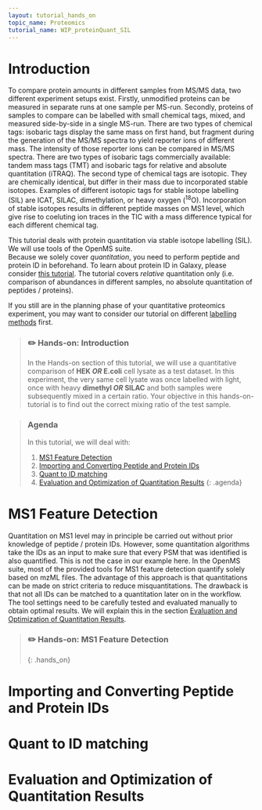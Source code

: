 ```yaml
---
layout: tutorial_hands_on
topic_name: Proteomics
tutorial_name: WIP_proteinQuant_SIL
---
```


# Introduction
To compare protein amounts in different samples from MS/MS data, two different experiment setups exist. Firstly, unmodified proteins can be measured in separate runs at one sample per MS-run. Secondly, proteins of samples to compare can be labelled with small chemical tags, mixed, and measured side-by-side in a single MS-run. 
There are two types of chemical tags: isobaric tags display the same mass on first hand, but fragment during the generation of the MS/MS spectra to yield reporter ions of different mass. The intensity of those reporter ions can be compared in MS/MS spectra. There are two types of isobaric tags commercially available: tandem mass tags (TMT) and isobaric tags for relative and absolute quantitation (iTRAQ). 
The second type of chemical tags are isotopic. They are chemically identical, but differ in their mass due to incorporated stable isotopes. Examples of different isotopic tags for stable isotope labelling (SIL) are ICAT, SILAC, dimethylation, or heavy oxygen (<sup>18</sup>O).
Incorporation of stable isotopes results in different peptide masses on MS1 level, which give rise to coeluting ion traces in the TIC with a mass difference typical for each different chemical tag.

This tutorial deals with protein quantitation via stable isotope labelling (SIL). We will use tools of the OpenMS suite.  
Because we solely cover *quantitation*, you need to perform peptide and protein ID in beforehand. To learn about protein ID in Galaxy, please consider [this tutorial](./proteinID_SG_PS.md).
The tutorial covers *relative* quantitation only (i.e. comparison of abundances in different samples, no absolute quantitation of peptides / proteins).

If you still are in the planning phase of your quantitative proteomics experiment, you may want to consider our tutorial on different [labelling methods](./labelfree-vs-labelled.md) first.

> ### :pencil2: Hands-on: Introduction
> In the Hands-on section of this tutorial, we will use a quantitative comparison of **HEK _OR_ E.coli** cell lysate as a test dataset. In this experiment, the very same cell lysate was once labelled with light, once with heavy **dimethyl _OR_ SILAC** and both samples were subsequently mixed in a certain ratio.
> Your objective in this hands-on-tutorial is to find out the correct mixing ratio of the test sample.

> ### Agenda
>
> In this tutorial, we will deal with:
>
> 1. [MS1 Feature Detection](#ms1-feature-detection)
> 2. [Importing and Converting Peptide and Protein IDs](#importing-and-converting-peptide-and-protein-ids)
> 3. [Quant to ID matching](#quant-to-id-matching)
> 4. [Evaluation and Optimization of Quantitation Results](#evaluation-and-optimization-of-quantitation-results)
{: .agenda}

# MS1 Feature Detection
Quantitation on MS1 level may in principle be carried out without prior knowledge of peptide / protein IDs. However, some quantitation algorithms take the IDs as an input to make sure that every PSM that was identified is also quantified. This is not the case in our example here. 
In the OpenMS suite, most of the provided tools for MS1 feature detection quantify solely based on mzML files. The advantage of this approach is that quantitations can be made on strict criteria to reduce misquantitations. The drawback is that not all IDs can be matched to a quantitation later on in the workflow. 
The tool settings need to be carefully tested and evaluated manually to obtain optimal results. We will explain this in the section [Evaluation and Optimization of Quantitation Results](#evaluation-and-optimization-of-quantitation-results). 

> ### :pencil2: Hands-on: MS1 Feature Detection
> 
> {: .hands_on}


# Importing and Converting Peptide and Protein IDs

# Quant to ID matching

# Evaluation and Optimization of Quantitation Results